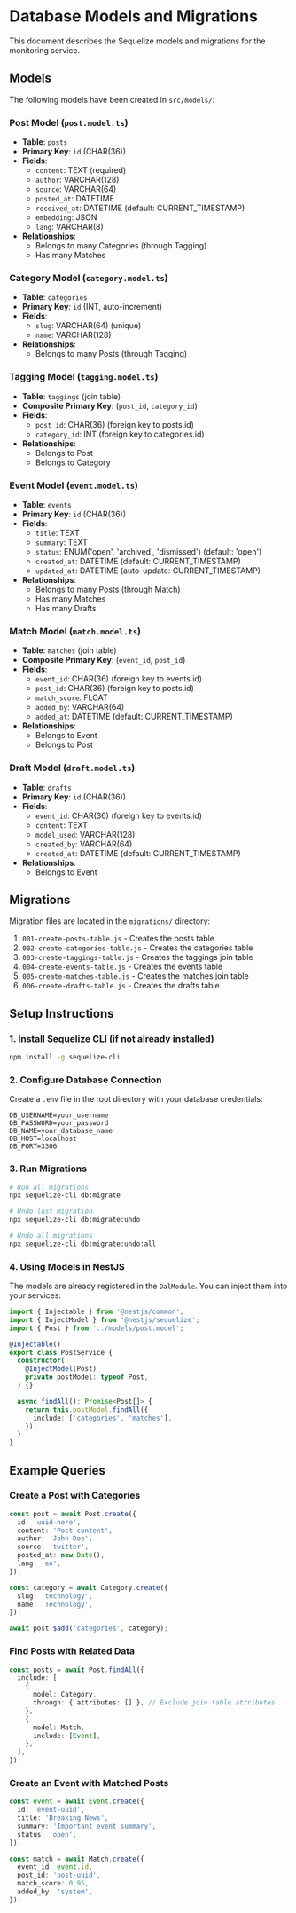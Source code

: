 # Database Models and Migrations

This document describes the Sequelize models and migrations for the monitoring service.

## Models

The following models have been created in `src/models/`:

### Post Model (`post.model.ts`)
- **Table**: `posts`
- **Primary Key**: `id` (CHAR(36))
- **Fields**:
  - `content`: TEXT (required)
  - `author`: VARCHAR(128)
  - `source`: VARCHAR(64)
  - `posted_at`: DATETIME
  - `received_at`: DATETIME (default: CURRENT_TIMESTAMP)
  - `embedding`: JSON
  - `lang`: VARCHAR(8)
- **Relationships**:
  - Belongs to many Categories (through Tagging)
  - Has many Matches

### Category Model (`category.model.ts`)
- **Table**: `categories`
- **Primary Key**: `id` (INT, auto-increment)
- **Fields**:
  - `slug`: VARCHAR(64) (unique)
  - `name`: VARCHAR(128)
- **Relationships**:
  - Belongs to many Posts (through Tagging)

### Tagging Model (`tagging.model.ts`)
- **Table**: `taggings` (join table)
- **Composite Primary Key**: (`post_id`, `category_id`)
- **Fields**:
  - `post_id`: CHAR(36) (foreign key to posts.id)
  - `category_id`: INT (foreign key to categories.id)
- **Relationships**:
  - Belongs to Post
  - Belongs to Category

### Event Model (`event.model.ts`)
- **Table**: `events`
- **Primary Key**: `id` (CHAR(36))
- **Fields**:
  - `title`: TEXT
  - `summary`: TEXT
  - `status`: ENUM('open', 'archived', 'dismissed') (default: 'open')
  - `created_at`: DATETIME (default: CURRENT_TIMESTAMP)
  - `updated_at`: DATETIME (auto-update: CURRENT_TIMESTAMP)
- **Relationships**:
  - Belongs to many Posts (through Match)
  - Has many Matches
  - Has many Drafts

### Match Model (`match.model.ts`)
- **Table**: `matches` (join table)
- **Composite Primary Key**: (`event_id`, `post_id`)
- **Fields**:
  - `event_id`: CHAR(36) (foreign key to events.id)
  - `post_id`: CHAR(36) (foreign key to posts.id)
  - `match_score`: FLOAT
  - `added_by`: VARCHAR(64)
  - `added_at`: DATETIME (default: CURRENT_TIMESTAMP)
- **Relationships**:
  - Belongs to Event
  - Belongs to Post

### Draft Model (`draft.model.ts`)
- **Table**: `drafts`
- **Primary Key**: `id` (CHAR(36))
- **Fields**:
  - `event_id`: CHAR(36) (foreign key to events.id)
  - `content`: TEXT
  - `model_used`: VARCHAR(128)
  - `created_by`: VARCHAR(64)
  - `created_at`: DATETIME (default: CURRENT_TIMESTAMP)
- **Relationships**:
  - Belongs to Event

## Migrations

Migration files are located in the `migrations/` directory:

1. `001-create-posts-table.js` - Creates the posts table
2. `002-create-categories-table.js` - Creates the categories table
3. `003-create-taggings-table.js` - Creates the taggings join table
4. `004-create-events-table.js` - Creates the events table
5. `005-create-matches-table.js` - Creates the matches join table
6. `006-create-drafts-table.js` - Creates the drafts table

## Setup Instructions

### 1. Install Sequelize CLI (if not already installed)
```bash
npm install -g sequelize-cli
```

### 2. Configure Database Connection
Create a `.env` file in the root directory with your database credentials:
```env
DB_USERNAME=your_username
DB_PASSWORD=your_password
DB_NAME=your_database_name
DB_HOST=localhost
DB_PORT=3306
```

### 3. Run Migrations
```bash
# Run all migrations
npx sequelize-cli db:migrate

# Undo last migration
npx sequelize-cli db:migrate:undo

# Undo all migrations
npx sequelize-cli db:migrate:undo:all
```

### 4. Using Models in NestJS

The models are already registered in the `DalModule`. You can inject them into your services:

```typescript
import { Injectable } from '@nestjs/common';
import { InjectModel } from '@nestjs/sequelize';
import { Post } from '../models/post.model';

@Injectable()
export class PostService {
  constructor(
    @InjectModel(Post)
    private postModel: typeof Post,
  ) {}

  async findAll(): Promise<Post[]> {
    return this.postModel.findAll({
      include: ['categories', 'matches'],
    });
  }
}
```

## Example Queries

### Create a Post with Categories
```typescript
const post = await Post.create({
  id: 'uuid-here',
  content: 'Post content',
  author: 'John Doe',
  source: 'twitter',
  posted_at: new Date(),
  lang: 'en',
});

const category = await Category.create({
  slug: 'technology',
  name: 'Technology',
});

await post.$add('categories', category);
```

### Find Posts with Related Data
```typescript
const posts = await Post.findAll({
  include: [
    {
      model: Category,
      through: { attributes: [] }, // Exclude join table attributes
    },
    {
      model: Match,
      include: [Event],
    },
  ],
});
```

### Create an Event with Matched Posts
```typescript
const event = await Event.create({
  id: 'event-uuid',
  title: 'Breaking News',
  summary: 'Important event summary',
  status: 'open',
});

const match = await Match.create({
  event_id: event.id,
  post_id: 'post-uuid',
  match_score: 0.95,
  added_by: 'system',
});
``` 